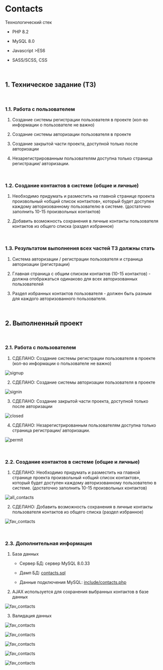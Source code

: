 
</br>

# Contacts

Технологический стек

- PHP 8.2

- MySQL 8.0

- Javascript >ES6

- SASS/SCSS, CSS

</br>

## 1. Техническое задание (ТЗ)

</br>

### 1.1. Работа с пользователем

1. Создание системы регистрации пользователя в проекте (кол-во информации о пользователе не важно)

2. Создание системы авторизации пользователя в проекте

3. Создание закрытой части проекта, доступной только после авторизации

4. Незарегистрированным пользователям доступна только страница регистрации/ авторизации.

</br>

### 1.2. Создание контактов в системе (общие и личные)

1. Необходимо придумать и разместить на главной странице проекта произвольный «общий список контактов», который будет доступен каждому авторизованному пользователю в системе. (достаточно заполнить 10-15 произвольных контактов)

2. Добавить возможность сохранения в личные контакты пользователя контактов из общего списка (раздел избранное)

</br>

### 1.3. Результатом выполнения всех частей ТЗ должны стать

1. Система авторизации / регистрации пользователя и страница авторизации (регистрации)

2. Главная страница с общим списком контактов (10-15 контактов) - должна отображаться одинаково для всех авторизованных пользователей

3. Раздел избранных контактов пользователя - должен быть разным для каждого авторизованного пользователя.

</br>

## 2. Выполненный проект

</br>

### 2.1. Работа с пользователем

1. СДЕЛАНО: Создание системы регистрации пользователя в проекте (кол-во информации о пользователе не важно)

![signup](/screenshot/signup.jpg)

2. СДЕЛАНО: Создание системы авторизации пользователя в проекте

![signin](/screenshot/signin.jpg)

3. СДЕЛАНО: Создание закрытой части проекта, доступной только после авторизации

![closed](/screenshot/closed.jpg)

4. СДЕЛАНО: Незарегистрированным пользователям доступна только страница регистрации/ авторизации.

![permit](/screenshot/permit.jpg)

</br>

### 2.2. Создание контактов в системе (общие и личные)

1. СДЕЛАНО: Необходимо придумать и разместить на главной странице проекта произвольный «общий список контактов», который будет доступен каждому авторизованному пользователю в системе. (достаточно заполнить 10-15 произвольных контактов)

![all_contacts](/screenshot/all_contacts.jpg)

2. СДЕЛАНО: Добавить возможность сохранения в личные контакты пользователя контактов из общего списка (раздел избранное)

![fav_contacts](/screenshot/fav_contacts.jpg)

</br>

### 2.3. Дополнительная информация

1. База данных

    - Сервер БД: сервер MySQL 8.0.33

    - Дамп БД: [contacts.sql](/contacts.sql)

    - Данные подключения MySQL: [include/contacts.php](/include/contacts.php)

2. AJAX используется для сохранения выбранных контактов в базе данных

![fav_contacts](/screenshot/ajax_fav_update.jpg)

3. Валидация данных

![fav_contacts](/screenshot/validation_required_field_2.jpg)

![fav_contacts](/screenshot/validation_required_field_1.jpg)

![fav_contacts](/screenshot/validation_incorrect_data.jpg)

![fav_contacts](/screenshot/validation_pass_not_match.jpg)

![fav_contacts](/screenshot/validation_already_exists.jpg)
